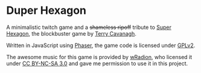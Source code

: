 # Duper Hexagon

A minimalistic twitch game and a ~~shameless ripoff~~ tribute to [Super Hexagon](http://superhexagon.com/), the
blockbuster game by [Terry Cavanagh](http://distractionware.com/blog/about-me/).

Written in JavaScript using [Phaser](http://phaser.io/), the game code is licensed under
[GPLv2](https://www.gnu.org/licenses/old-licenses/gpl-2.0.txt).

The awesome music for this game is provided by [wRadion](http://wradion.weebly.com/), who licensed it under
[CC BY-NC-SA 3.0](https://creativecommons.org/licenses/by-nc-sa/3.0/) and gave me permission to use it in this project.